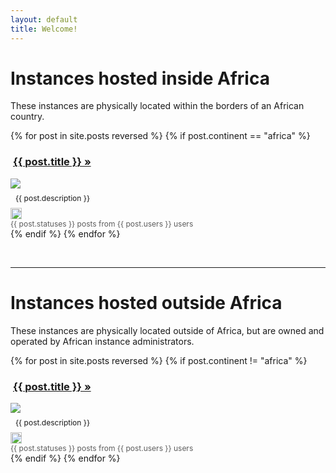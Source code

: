 ```yaml
---
layout: default
title: Welcome!
---
```


<style type="text/css">

   img.country-flag {
    height: 18px;
   }

   p.instance-description {
    font-size: 12px;
    margin: 8px;
   }

   span.instance-stats {
     opacity: 0.7;
     font-size: 12px;
   }

</style>

<h1 class="mb-2">Instances hosted inside Africa</h1>

<p>These instances are physically located within the borders of an African country.</p>

<div class="row">
{% for post in site.posts reversed %}
{% if post.continent == "africa" %}
<div class="col-4">
  <div class="card mb-4">
    <div class="card-header p-0">
      <h3 class="card-title m-2" style="text-indent: 4px;"><a href="https://{{ post.title }}" target="_blank">{{ post.title }} &raquo;</a></h3>
    </div>
    <div class="card-body p-0">
      <a href="https://{{ post.title }}" target="_blank"><img src="{{ post.banner }}"></a>
      <p class="instance-description">{{ post.description }}</p>
    </div>
    <div class="card-footer p-0">
      <div class="d-flex justify-content-between">
        <div class="p-2"><img src="/assets/flags/4x3/{{ post.country }}.svg" class="country-flag"></div>
        <div class="p-2"><span class="instance-stats">{{ post.statuses }} posts from {{ post.users }} users</span></div>
      </div>
    </div>
  </div>
</div>
{% endif %}
{% endfor %}
</div>

<p>&nbsp;</p>

<hr>

<h1 class="mb-2">Instances hosted outside Africa</h1>

<p>These instances are physically located outside of Africa, but are owned and operated by African instance administrators.</p>

<div class="row">
{% for post in site.posts reversed %}
{% if post.continent != "africa" %}
<div class="col-4">
  <div class="card mb-4">
    <div class="card-header p-0">
      <h3 class="card-title m-2" style="text-indent: 4px;"><a href="https://{{ post.title }}" target="_blank">{{ post.title }} &raquo;</a></h3>
    </div>
    <div class="card-body p-0">
      <a href="https://{{ post.title }}" target="_blank"><img src="{{ post.banner }}"></a>
      <p class="instance-description">{{ post.description }}</p>
    </div>
    <div class="card-footer p-0">
      <div class="d-flex justify-content-between">
        <div class="p-2"><img src="/assets/flags/4x3/{{ post.country }}.svg" class="country-flag"></div>
        <div class="p-2"><span class="instance-stats">{{ post.statuses }} posts from {{ post.users }} users</span></div>
      </div>
    </div>
  </div>
</div>
{% endif %}
{% endfor %}
</div>